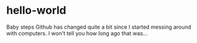 # hello-world
Baby steps
Github has changed quite a bit since I started messing around with computers. I won't tell you how long ago that was…
